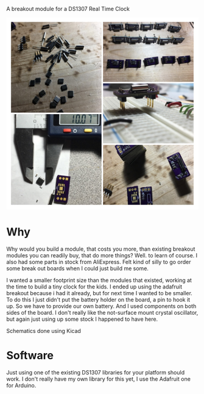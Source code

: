 A breakout module for a DS1307 Real Time Clock


![v1 modules](doc/v1_modules.JPG)

# Why
Why would you build a module, that costs you more, than existing breakout modules you can readily buy, that do more things?  Well. to learn of course.
I also had some parts in stock from AliExpress. Felt kind of silly to go order some break out boards when I could just build me some.

I wanted a smaller footprint size than the modules that existed, working at the time to build a tiny clock for the kids. I ended up using the adafruit breakout because i had it already, but for next time I wanted to be smaller.  To do this I just didn't put the battery holder on the board, a pin to hook it up. So we have to provide our own battery. And I used components on both sides of the board.  I don't really like the not-surface mount crystal oscillator, but again just using up some stock I happened to have here.

Schematics done using Kicad

# Software
Just using one of the existing DS1307 libraries for your platform should work. I don't really have my own library for this yet, I use the Adafruit one for Arduino.